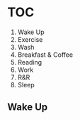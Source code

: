 # TOC

1. Wake Up
1. Exercise
1. Wash
1. Breakfast & Coffee
1. Reading
1. Work
1. R&R
1. Sleep

## Wake Up

